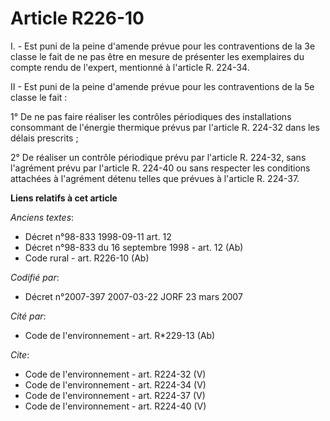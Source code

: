 # Article R226-10

I. - Est puni de la peine d'amende prévue pour les contraventions de la 3e classe le fait de ne pas être en mesure de
présenter les exemplaires du compte rendu de l'expert, mentionné à l'article R. 224-34.

II - Est puni de la peine d'amende prévue pour les contraventions de la 5e classe le fait :

1° De ne pas faire réaliser les contrôles périodiques des installations consommant de l'énergie thermique prévus par
l'article R. 224-32 dans les délais prescrits ;

2° De réaliser un contrôle périodique prévu par l'article R. 224-32, sans l'agrément prévu par l'article R. 224-40 ou sans
respecter les conditions attachées à l'agrément détenu telles que prévues à l'article R. 224-37.

**Liens relatifs à cet article**

_Anciens textes_:

  - Décret n°98-833 1998-09-11 art. 12
  - Décret n°98-833 du 16 septembre 1998 - art. 12 (Ab)
  - Code rural - art. R226-10 (Ab)

_Codifié par_:

  - Décret n°2007-397 2007-03-22 JORF 23 mars 2007

_Cité par_:

  - Code de l'environnement - art. R*229-13 (Ab)

_Cite_:

  - Code de l'environnement - art. R224-32 (V)
  - Code de l'environnement - art. R224-34 (V)
  - Code de l'environnement - art. R224-37 (V)
  - Code de l'environnement - art. R224-40 (V)
